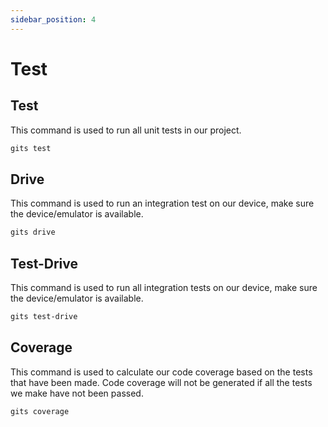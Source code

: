 ```yaml
---
sidebar_position: 4
---
```


# Test


## Test
This command is used to run all unit tests in our project.
```bash
gits test
```

## Drive
This command is used to run an integration test on our device, make sure the device/emulator is available.
```bash
gits drive
```

## Test-Drive
This command is used to run all integration tests on our device, make sure the device/emulator is available.
```bash
gits test-drive
```

## Coverage
This command is used to calculate our code coverage based on the tests that have been made. Code coverage will not be generated if all the tests we make have not been passed.
```bash
gits coverage
```
